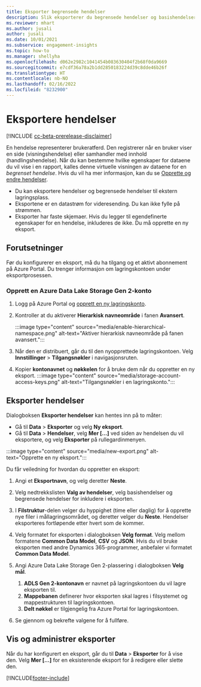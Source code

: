 ```yaml
---
title: Eksporter begrensede hendelser
description: Slik eksporterer du begrensede hendelser og basishendelser.
ms.reviewer: mhart
ms.author: jusali
author: jusali
ms.date: 10/01/2021
ms.subservice: engagement-insights
ms.topic: how-to
ms.manager: shellyha
ms.openlocfilehash: d062e2982c1041454b083630404f2b68f0da9669
ms.sourcegitcommit: e7cdf36a78a2b1dd2850183224d39c8dde46b26f
ms.translationtype: HT
ms.contentlocale: nb-NO
ms.lasthandoff: 02/16/2022
ms.locfileid: "8232900"
---
```

# <a name="export-events"></a>Eksportere hendelser

[!INCLUDE [cc-beta-prerelease-disclaimer](includes/cc-beta-prerelease-disclaimer.md)]

En hendelse representerer brukeratferd. Den registrerer når en bruker viser en side (visningshendelse) eller samhandler med innhold (handlingshendelse). Når du kan bestemme hvilke egenskaper for dataene du vil vise i en rapport, kalles denne virtuelle visningen av dataene for en *begrenset hendelse*. Hvis du vil ha mer informasjon, kan du se [Opprette og endre hendelser](refined-events.md).

- Du kan eksportere hendelser og begrensede hendelser til ekstern lagringsplass. 
- Eksportene er en datastrøm for videresending. Du kan ikke fylle på strømmen. 
- Eksporter har faste skjemaer. Hvis du legger til egendefinerte egenskaper for en hendelse, inkluderes de ikke. Du må opprette en ny eksport.

## <a name="prerequisites"></a>Forutsetninger

Før du konfigurerer en eksport, må du ha tilgang og et aktivt abonnement på Azure Portal. Du trenger informasjon om lagringskontoen under eksportprosessen. 

### <a name="create-an-azure-data-lake-storage-gen-2-accounts"></a>Opprett en Azure Data Lake Storage Gen 2-konto

1. Logg på Azure Portal og [opprett en ny lagringskonto](/azure/storage/common/storage-account-create). 

1. Kontroller at du aktiverer **Hierarkisk navneområde** i fanen **Avansert**. 

   :::image type="content" source="media/enable-hierarchical-namespace.png" alt-text="Aktiver hierarkisk navneområde på fanen avansert.":::

1. Når den er distribuert, går du til den nyopprettede lagringskontoen. Velg **Innstillinger** > **Tilgangsnøkler** i navigasjonsruten. 

1. Kopier **kontonavnet** og **nøkkelen** for å bruke dem når du oppretter en ny eksport.
   :::image type="content" source="media/storage-account-access-keys.png" alt-text="Tilgangsnøkler i en lagringskonto.":::

## <a name="export-events"></a>Eksporter hendelser

Dialogboksen **Eksporter hendelser** kan hentes inn på to måter: 
- Gå til **Data** > **Eksporter** og velg **Ny eksport**.
- Gå til **Data** > **Hendelser**, velg **Mer [...]** ved siden av hendelsen du vil eksportere, og velg **Eksporter** på rullegardinmenyen. 

:::image type="content" source="media/new-export.png" alt-text="Opprette en ny eksport.":::

Du får veiledning for hvordan du oppretter en eksport:

1. Angi et **Eksportnavn**, og velg deretter **Neste**.

1. Velg nedtrekkslisten **Valg av hendelser**, velg basishendelser og begrensede hendelser for inkludere i eksporten. 

1. I **Filstruktur**-delen velger du hyppighet (time eller daglig) for å opprette nye filer i mållagringsområdet, og deretter velger du **Neste**. Hendelser eksporteres fortløpende etter hvert som de kommer.

1. Velg formatet for eksporten i dialogboksen **Velg format**. Velg mellom formatene **Common Data Model**, **CSV** og **JSON**. Hvis du vil bruke eksporten med andre Dynamics 365-programmer, anbefaler vi formatet **Common Data Model**.

1. Angi Azure Data Lake Storage Gen 2-plassering i dialogboksen **Velg mål**.
    1. **ADLS Gen 2-kontonavn** er navnet på lagringskontoen du vil lagre eksporten til. 
    1. **Mappebanen** definerer hvor eksporten skal lagres i filsystemet og mappestrukturen til lagringskontoen.
    1. **Delt nøkkel** er tilgjengelig fra Azure Portal for lagringskontoen.

1. Se gjennom og bekrefte valgene for å fullføre.

## <a name="view-and-manage-exports"></a>Vis og administrer eksporter

Når du har konfigurert en eksport, går du til **Data** > **Eksporter** for å vise den. Velg **Mer [...]** for en eksisterende eksport for å redigere eller slette den.


[!INCLUDE[footer-include](../includes/footer-banner.md)]
